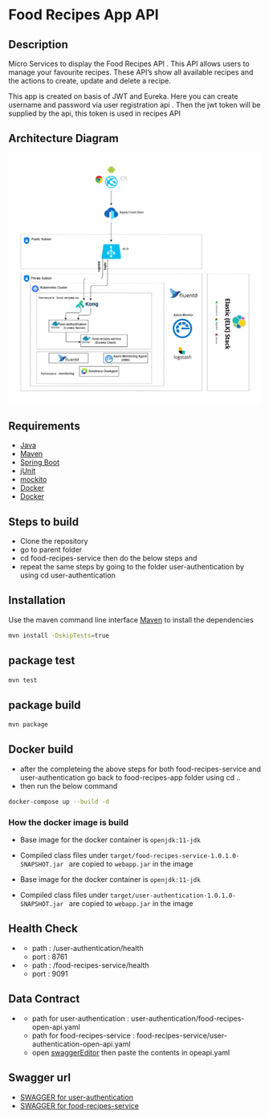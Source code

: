 # Food Recipes App API

## Description
Micro Services to display the Food Recipes API . This API allows users to manage your favourite recipes.
These API’s  show all available recipes and the actions to create, update and delete a recipe.

This app is created on basis of JWT and Eureka. Here you can create username and password via user registration api .
Then the jwt token will be  supplied by the api, this token is used in recipes API

## Architecture Diagram
![](images/Architecture_Recipes.png)

## Requirements

* [Java](https://www.oracle.com/java/)
* [Maven](https://maven.apache.org/)
* [Spring Boot](https://spring.io/projects/spring-boot)
* [jUnit](https://junit.org/)
* [mockito](https://site.mockito.org/)
* [Docker](https://www.docker.com/)
* [Docker](https://www.docker.com/)


## Steps to build
 - Clone the repository
 - go to parent folder
 - cd food-recipes-service then do the below steps and
 - repeat the same steps by going to the folder user-authentication by using cd user-authentication

## Installation

Use the maven command line interface [Maven](https://maven.apache.org/) to install the dependencies

```bash
mvn install -DskipTests=true
```
## package test 
```bash
mvn test 
```
## package build 
```bash
mvn package 
```
## Docker build

 - after the completeing the above steps for both food-recipes-service and user-authentication go back to food-recipes-app folder using cd ..
 - then run the below command
```bash
docker-compose up --build -d
```

### How the docker image is build

* Base image for the docker container is `openjdk:11-jdk`

* Compiled class files under `target/food-recipes-service-1.0.1.0-SNAPSHOT.jar ` are copied to `webapp.jar` in the image

* Base image for the docker container is `openjdk:11-jdk`

* Compiled class files under `target/user-authentication-1.0.1.0-SNAPSHOT.jar ` are copied to `webapp.jar` in the image


## Health Check

+ 
    - path : /user-authentication/health
    - port : 8761
+ 
    - path : /food-recipes-service/health
    - port : 9091
    

    
## Data Contract

+ 
    - path for user-authentication : user-authentication/food-recipes-open-api.yaml
    - path for food-recipes-service : food-recipes-service/user-authentication-open-api.yaml
    - open  [swaggerEditor](https://editor.swagger.io) then paste the contents in opeapi.yaml
    

## Swagger url

  *  [SWAGGER for user-authentication ](http://localhost:8761/swagger-ui/index.html#/user-controller)
  *  [SWAGGER for food-recipes-service](http://localhost:9091/swagger-ui/index.html)
  


